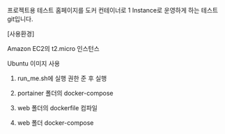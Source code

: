 프로젝트용 테스트 홈페이지를 도커 컨테이너로 1 Instance로 운영하게 하는 테스트 git입니다.

[사용환경]

Amazon EC2의 t2.micro 인스턴스

Ubuntu 이미지 사용

1. run_me.sh에 실행 권한 준 후 실행

2. portainer 폴더의 docker-compose

3. web 폴더의 dockerfile 컴파일

4. web 폴더 docker-compose

